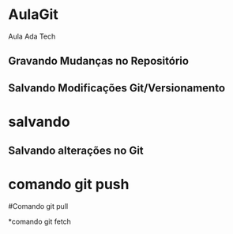 # AulaGit
Aula Ada Tech

## Gravando Mudanças no Repositório

## Salvando Modificações Git/Versionamento
# salvando

## Salvando alterações no Git

# comando git push

#Comando git pull

*comando git fetch



